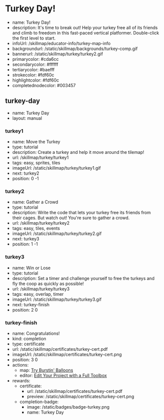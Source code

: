 # Turkey Day!
* name: Turkey Day!
* description: It's time to break out! Help your turkey free all of its friends and climb to freedom in this fast-paced vertical platformer. Double-click the first level to start.
* infoUrl: /skillmap/educator-info/turkey-map-info
* backgroundurl: /static/skillmap/backgrounds/turkey-comp.gif
* bannerurl: /static/skillmap/turkey/turkey2.gif
* primarycolor: #cda6cc
* secondarycolor: #ffffff
* tertiarycolor: #baefff
* strokecolor: #fdf60c
* highlightcolor: #fdf60c
* completednodecolor: #003457


## turkey-day
* name: Turkey Day
* layout: manual

### turkey1
* name: Move the Turkey
* type: tutorial
* description: Create a turkey and help it move around the tilemap!
* url: /skillmap/turkey/turkey1
* tags: easy, sprites, tiles
* imageUrl: /static/skillmap/turkey/turkey1.gif
* next: turkey2
* position: 0 -1

### turkey2
* name: Gather a Crowd
* type: tutorial
* description: Write the code that lets your turkey free its friends from their cages. But watch out!  You're sure to gather a crowd.
* url: /skillmap/turkey/turkey2
* tags: easy, tiles, events
* imageUrl: /static/skillmap/turkey/turkey2.gif
* next: turkey3
* position: 1 -1

### turkey3
* name: Win or Lose
* type: tutorial
* description: Set a timer and challenge yourself to free the turkeys and fly the coop as quickly as possible!
* url: /skillmap/turkey/turkey3
* tags: easy, overlap, timer
* imageUrl: /static/skillmap/turkey/turkey3.gif
* next: turkey-finish
* position: 2 0


### turkey-finish
* name: Congratulations!
* kind: completion
* type: certificate
* url: /static/skillmap/certificates/turkey-cert.pdf
* imageUrl: /static/skillmap/certificates/turkey-cert.png
* position: 3 0
* actions:
    * map: [Try Burstin' Balloons](/skillmap/balloon)
    * editor: [Edit Your Project with a Full Toolbox](/)
* rewards:
    * certificate:
        * url: /static/skillmap/certificates/turkey-cert.pdf
        * preview: /static/skillmap/certificates/turkey-cert.png
    * completion-badge:
        * image: /static/badges/badge-turkey.png
        * name: Turkey Day

